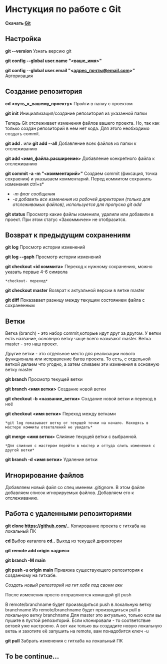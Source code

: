 # Инстукция по работе с Git

**Скачать [Git](https://git-scm.com/downloads)**

##  Настройка
 
**git --version**
Узнать версию git

**git config --global user.name "<ваше_имя>"** 

**git config --global user.email "<адрес_почты@email.com>"**
Авторизация

##  Создание репозитория
**cd <путь_к_вашему_проекту>**
Пройти в папку с проектом

**git init** 
Инициализация/создание репозитория из указанной папки

Теперь Git отслеживает изменения файлов вашего проекта. Но, так как только создан репозиторий в нем нет кода. Для этого необходимо создать commit.

**git add .** или **git add --all**
Добавление всех файлов из папки к отслеживанию

**git add <имя_файла.расширение>** 
Добавление конкретного файла к отслеживанию

**git commit -a -m "<комментарий>"**
Создаем commit (фиксация, точка сохраения) и указываем комментарий. Перед коммитом сохранить изменения ctrl+s*
- *-m флаг сообщения*
- *-a добавить все изменения из рабочей директории (только для отслеживамых файлов), используется для пропуска git add*

**git status**
Просмотр какие файлы изменили, удалили или добавили в проект. При этом статус «Закоммичен» не отобразится.

##  Возврат к предыдущим сохранениям

**git log**
Просмотр истории изменений

**git log --gaph**
Просмотр истории изменений

**git checkout <id коммита>**
Переход к нужному сохранению, можно указать первые 4-6 символа

    *checkout- переход*

**git checkout master** 
Возврат к актуальной версии в ветке master
 
**git diff**
Показавает разницу между текущим состоянием файла с сохраненным 


## Ветки
Ветка (branch) - это набор commit,которые идут друг за другом. У ветки есть название, основную ветку чаще всего называют master. Ветка master - это наш проект.

Другие ветки - это отдельное место для реализации нового функционала или исправление багов проекта. То есть, с отдельной веткой делаем что угодно, а затем сливаем эти изменения в основную ветку master

**git branch**
Просмотр текущей ветки

**git branch <имя ветки>**
Создание новой ветки

**git checkout -b <название_ветки>**
Создание новой ветки и переход в неё

**git checkout <имя ветки>**
Переход между ветками

    *git log показывает ветку от текущей точки на начало. Находясь в мастере коммиты ответвлений не увидеть*

**git merge <имя ветки>**
Слияние текущей ветки с выбранной. 

    *Для слияния с мастером перейти в мастер и оттуда слить изменения с другой ветки*

**git branch -d <имя ветки>**
Удаление ветки


## Игнорирование файлов

Добавляем новый файл со спец именем .gitignore. 
В этом файле добавляем список игнорируемых файлов. Добавляем его к отслеживанию.

## Работа с удаленными репозиториями

**git clone https://github.com/..**
Копирование проекта с гитхаба на локальный ПК

**cd <name dir>**
Выбор каталога
**cd..**
Выход из текущей директории

**git remote add origin <адрес>**

**git branch -M main**

**git push -u origin main**
Привязка существующего репозитория к созданному на гитхабе.

*Создать новый  репозторий на гит хабе под своим акк* 
    
После изменения просто отправляются командой git push

В remote/branchname будет производиться push в локальную ветку branchname
Из remote/branchname будет производиться pull в локальную ветку branchname
Для master это актуально, только если вы пушите в пустой репозиторий. Если клонировали - то соответствие ветвей уже настроено. А вот как только вы создадите новую локальную ветвь и захотите её запушить на remote, вам понадобится ключ -u

**git pull**
Забрать изменения с гитхаба на локальный ПК

## To be continue...